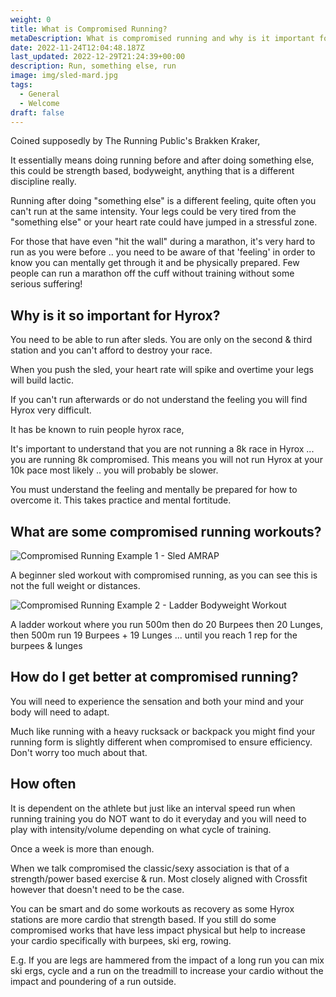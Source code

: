 ```yaml
---
weight: 0
title: What is Compromised Running?
metaDescription: What is compromised running and why is it important for hyrox
date: 2022-11-24T12:04:48.187Z
last_updated: 2022-12-29T21:24:39+00:00
description: Run, something else, run
image: img/sled-mard.jpg
tags:
  - General
  - Welcome
draft: false
---
```

Coined supposedly by The Running Public's Brakken Kraker, 

It essentially means doing running before and after doing something else, this could be strength based, bodyweight, anything that is a different discipline really. 

Running after doing "something else" is a different feeling, quite often you can't run at the same intensity. Your legs could be very tired from the "something else" or your heart rate could have jumped in a stressful zone.

For those that have even "hit the wall" during a marathon, it's very hard to run as you were before .. you need to be aware of that 'feeling' in order to know you can mentally get through it and be physically prepared. Few people can run a marathon off the cuff without training without some serious suffering!

## Why is it so important for Hyrox?

You need to be able to run after sleds. You are only on the second & third station and you can't afford to destroy your race.

When you push the sled, your heart rate will spike and overtime your legs will build lactic.  

If you can't run afterwards or do not understand the feeling you will find Hyrox very difficult.

It has be known to ruin people hyrox race, 

It's important to understand that you are not running a 8k race in Hyrox ... you are running 8k compromised. This means you will not run Hyrox at your 10k pace most likely .. you will probably be slower.

You must understand the feeling and mentally be prepared for how to overcome it. This takes practice and mental fortitude.

## What are some compromised running workouts?

![](img/compromised-running-workout-example-1.png "Compromised Running Example 1 - Sled AMRAP")

A beginner sled workout with compromised running, as you can see this is not the full weight or distances. 

![](img/compromised-running-workout-example-2.png "Compromised Running Example 2 - Ladder Bodyweight Workout")

A ladder workout where you run 500m then do 20 Burpees then 20 Lunges, then 500m run 19 Burpees + 19 Lunges ... until you reach 1 rep for the burpees & lunges

## How do I get better at compromised running?

You will need to experience the sensation and both your mind and your body will need to adapt. 

Much like running with a heavy rucksack or backpack you might find your running form is slightly different when compromised to ensure efficiency. Don't worry too much about that.

## How often

It is dependent on the athlete but just like an interval speed run when running training you do NOT want to do it everyday and you will need to play with intensity/volume depending on what cycle of training. 

Once a week is more than enough. 

When we talk compromised the classic/sexy association is that of a strength/power based exercise & run. Most closely aligned with Crossfit however that doesn't need to be the case. 

You can be smart and do some workouts as recovery as some Hyrox stations are more cardio that strength based. If you still do some compromised works that have less impact physical but help to increase your cardio specifically with burpees, ski erg, rowing. 

E.g. If you are legs are hammered from the impact of a long run you can mix ski ergs, cycle and a run on the treadmill to increase your cardio without the impact and poundering of a run outside.